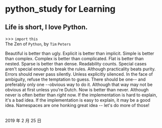# python_study for Learning
Life is short, I love Python.
--
\>>> `import` `this`</br>
    The Zen of `Python`, by `Tim` `Peters`
  
 Beautiful is better than ugly.
 Explicit is better than implicit.
 Simple is better than complex.
 Complex is better than complicated.
 Flat is better than nested.
 Sparse is better than dense.
 Readability counts.
 Special cases aren't special enough to break the rules.
 Although practicality beats purity.
 Errors should never pass silently.
 Unless explicitly silenced.
 In the face of ambiguity, refuse the temptation to guess.
 There should be one-- and preferably only one --obvious way to do it.
 Although that way may not be obvious at first unless you're Dutch.
 Now is better than never.
 Although never is often better than *right* now.
 If the implementation is hard to explain, it's a bad idea.
 If the implementation is easy to explain, it may be a good idea.
 Namespaces are one honking great idea -- let's do more of those!  
>>>
<br>                                                                                                                                2019 年 2 月 25 日             
 
